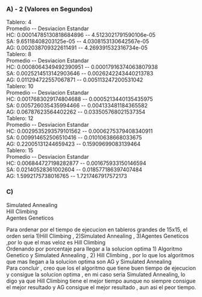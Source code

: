 <h3> A) - 2 (Valores en Segundos)</h3>

Tablero: 4<br>
Promedio               --   Desviacion Estandar<br>
HC: 0.00014785130818684896  --  4.5123021791590106e-05<br>
SA: 9.65118408203125e-05  --  4.0308153130642567e-05<br>
AG: 0.002038709322611491  --  4.269391532316734e-05<br>
Tablero: 8<br>
Promedio               --   Desviacion Estandar<br>
HC: 0.0008064349492390951  --  0.00017916374063807938<br>
SA: 0.0025214513142903646  --  0.0026242243440213783<br>
AG: 0.011294722557067871  --  0.005113247200531042<br>
Tablero: 10<br>
Promedio              --  Desviacion Estandar<br>
HC: 0.0017683029174804688  --  0.0005213440135435975<br>
SA: 0.005726035435994466  --  0.004133481184365582<br>
AG: 0.06787623564402262  --  0.033505768021537354<br>
Tablero: 12<br>
Promedio              --  Desviacion Estandar<br>
HC: 0.0029535293579101562  --  0.0006275379408340911<br>
SA: 0.009914652506510416  --  0.01010638668033675<br>
AG: 0.22005131244659423  --  0.15909699083139464<br>
Tablero: 15<br>
Promedio             --  Desviacion Estandar<br>
HC: 0.006844727198282877  --  0.001675933150146594<br>
SA: 0.02140528361002604  --  0.018577186397407484<br>
AG: 1.5992175738016765  --  1.7217467917572173<br>

<h3> C) </h3>

Simulated Annealing
<br>
Hill Climbing 
<br>
Agentes Geneticos

  Para ordenar por el tiempo de ejecucion en tableros grandes de 15x15, el orden seria 1)Hill Climbing , 2)Simulated Annealing , 3)Agentes Geneticos ,por lo
que el mas veloz es Hill Climbing
<br>
  Ordenando por porcentaje para llegar a la solucion optima 1) Algoritmo Genetico y Simulated Annealing , 2) Hill Climbing , por lo que 
los algoritmos que mas llegan a la solucion optima son AG y Simulated Annealing
<br>
Para concluir , creo que los el algoritmo que tiene buen tiempo de ejecucion y consigue la solucion optima , en mi caso seria Simulated Annealing, lo digo ya que
Hill Climbing tiene el mejor tiempo aunque no siempre consigue el mejor resultado y AG consigue el mejor resultado , aun asi el peor tiempo.

<br>
